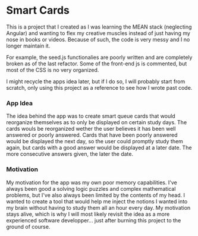 # Smart Cards

This is a project that I created as I was learning the MEAN stack (neglecting Angular) and wanting to flex my creative muscles instead of just having my nose in books or videos. Because of such, the code is very messy and I no longer maintain it. 

For example, the seed.js functionalies are poorly written and are completely broken as of the last refactor. Some of the front-end js is commented, but most of the CSS is no very organized.

I might recycle the apps idea later, but if I do so, I will probably start from scratch, only using this project as a reference to see how I wrote past code.

### App Idea

The idea behind the app was to create smart queue cards that would reorganize themselves as to only be displayed on certain study days. The cards wouls be reorganized wether the user believes it has been well answered or poorly answered. Cards that have been poorly answered would be displayed the next day, so the user could promptly study them again, but cards with a good answer would be displayed at a later date. The more consecutive answers given, the later the date.

### Motivation

My motivation for the app was my own poor memory capabilities. I've always been good a solving logic puzzles and complex mathematical problems, but I've also always been limited by the contents of my head. I wanted to create a tool that would help me inject the notions I wanted into my brain without having to study them all an hour every day. My motivation stays alive, which is why I will most likely revisit the idea as a more experienced software developper... just after burning this project to the ground of course.